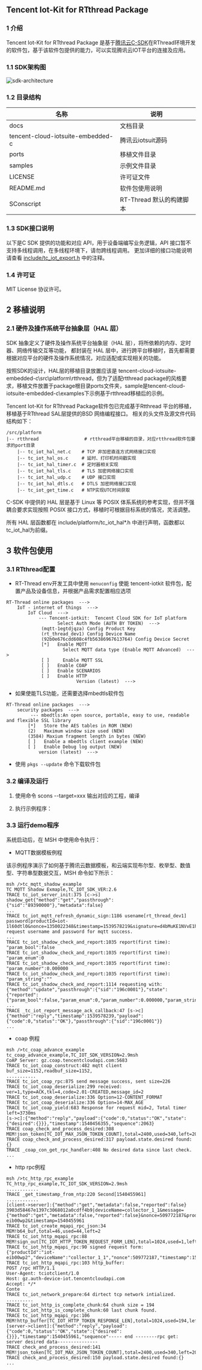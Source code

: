 ##  Tencent Iot-Kit for RTthread Package 

### 1 介绍

Tencent Iot-Kit for RTthread Package 是基于[腾讯云C-SDK](https://github.com/tencentyun/tencent-cloud-iotsuite-embedded-c.git)在RThread环境开发的软件包，基于该软件包提供的能力，可以实现腾讯云IOT平台的连接及应用。

### 1.1 SDK架构图
![sdk-architecture](https://user-images.githubusercontent.com/990858/46805530-dc9f8e00-cd97-11e8-888b-1dd1171bfc1a.png)

### 1.2 目录结构

| 名称            | 说明 |
| ----            | ---- |
| docs            | 文档目录 |
| tencent-cloud-iotsuite-embedded-c         | 腾讯云iotsuit源码 |
| ports           | 移植文件目录 |
| samples         | 示例文件目录 |
| LICENSE         | 许可证文件 |
| README.md       | 软件包使用说明 |
| SConscript      | RT-Thread 默认的构建脚本 |
### 1.3 SDK接口说明
以下是C SDK 提供的功能和对应 API，用于设备端编写业务逻辑，API 接口暂不支持多线程调用，在多线程环境下，请勿跨线程调用。 更加详细的接口功能说明请查看 [include/tc_iot_export.h](include/tc_iot_export.h) 中的注释。


### 1.4 许可证

MIT License 协议许可。

## 2 移植说明
### 2.1 硬件及操作系统平台抽象层（HAL 层）
SDK 抽象定义了硬件及操作系统平台抽象层（HAL 层），将所依赖的内存、定时器、网络传输交互等功能，
都封装在 HAL 层中，进行跨平台移植时，首先都需要根据对应平台的硬件及操作系统情况，对应适配或实现相关的功能。

按照SDK的设计，HAL层的移植目录放置应该是 tencent-cloud-iotsuite-embedded-c\src\platform\rtthread，但为了适配rtthread package的风格要求，移植文件放置于package根目录ports文件夹，sample是tencent-cloud-iotsuite-embedded-c\examples下示例基于rtthread移植后的示例。

Tencent Iot-Kit for RTthread Package软件包已完成基于Rtthread 平台的移植，移植基于RTthread SAL层提供的BSD 网络编程接口。
相关的头文件及源文件代码结构如下：
```shell
/src/platform
|-- rtthread                 # rtthread平台移植的目录，对应rtthread软件包要求的port目录
    |-- tc_iot_hal_net.c    # TCP 非加密直连方式网络接口实现
    |-- tc_iot_hal_os.c     # 延时、打印机时间戳实现
    |-- tc_iot_hal_timer.c  # 定时器相关实现
    |-- tc_iot_hal_tls.c    # TLS 加密网络接口实现
    |-- tc_iot_hal_udp.c    # UDP 接口实现
    |-- tc_iot_hal_dtls.c   # DTLS 加密网络接口实现
	|-- tc_iot_get_time.c   # NTP实现UTC时间获取
```

C-SDK 中提供的 HAL 层是基于 Linux 等 POSIX 体系系统的参考实现，但并不强耦合要求实现按照 POSIX 接口方式，移植时可根据目标系统的情况，灵活调整。

所有 HAL 层函数都在 include/platform/tc_iot_hal*.h 中进行声明，函数都以 tc_iot_hal为前缀。



## 3 软件包使用
### 3.1 RTthread配置
- RT-Thread env开发工具中使用 `menuconfig` 使能 tencent-iotkit 软件包，配置产品及设备信息，并根据产品需求配置相应选项

```shell
RT-Thread online packages  --->
    IoT - internet of things  --->
        IoT Cloud  --->
			--- Tencent-iotkit:  Tencent Cloud SDK for IoT platform                                                                                               
                   Select Auth Mode (AUTH BY TOKEN)  --->                                                                                              
             (mqtt-1egtdjqza) Config Product Key                                                                                                       
             (rt_thread_dev1) Config Device Name                                                                                                       
             (92b0e676cdd608c4fb56386967613764) Config Device Secret                                                                                   
             [*]   Enable MQTT                                                                                                                         
                     Select MQTT data type (Enable MQTT Advanced)  --->                                                                                
             [ ]     Enable MQTT SSL                                                                                                                   
             [ ]   Enable COAP                                                                                                                         
             [ ]   Enable SCENARIOS                                                                                                                    
             [ ]   Enable HTTP                                                                                                                         
                          Version (latest)  --->
```

- 如果使能TLS功能，还需要选择mbedtls软件包
```shell
RT-Thread online packages  --->
    security packages  --->
         --- mbedtls:An open source, portable, easy to use, readable and flexible SSL library                                                                
		[*]   Store the AES tables in ROM (NEW)                                                                                                             
		(2)   Maximum window size used (NEW)                                                                                                                
		(3584) Maxium fragment length in bytes (NEW)                                                                                                        
		[ ]   Enable a mbedtls client example (NEW)                                                                                                         
		[ ]   Enable Debug log output (NEW)                                                                                                                 
			version (latest)  --->
```

- 使用 `pkgs --update` 命令下载软件包

### 3.2 编译及运行
1. 使用命令 scons --target=xxx 输出对应的工程，编译 


2. 执行示例程序：

### 3.3 运行demo程序
系统启动后，在 MSH 中使用命令执行：

- MQTT数据模板例程

该示例程序演示了如何基于腾讯云数据模板，和云端实现布尔型、枚举型、数值型、字符串型数据交互，MSH 命令如下所示：

```shell
msh />tc_mqtt_shadow_example
TC MQTT Shadow Exmaple,TC_IOT_SDK_VER:2.6
TRACE tc_iot_server_init:375 [c->s] shadow_get{"method":"get","passthrough":{"sid":"89390000"},"metadata":false}
...
TRACE tc_iot_mqtt_refresh_dynamic_sign:1186 usename[rt_thread_dev1] password[productId=iot-1l60dtl0&nonce=1350022348&timestamp=1539578219&signature=d4bMuKE1NVvE1hjAPiXnXR
request username and password for mqtt success.
...
TRACE tc_iot_shadow_check_and_report:1035 report(first time): "param_bool":false
TRACE tc_iot_shadow_check_and_report:1035 report(first time): "param_enum":0
TRACE tc_iot_shadow_check_and_report:1035 report(first time): "param_number":0.000000
TRACE tc_iot_shadow_check_and_report:1035 report(first time): "param_string":""
TRACE tc_iot_shadow_check_and_report:1114 requesting with: {"method":"update","passthrough":{"sid":"196c0001"},"state":{"reported":{"param_bool":false,"param_enum":0,"param_number":0.000000,"param_string":""}}}
...
TRACE _tc_iot_report_message_ack_callback:47 [s->c] {"method":"reply","timestamp":1539578239,"payload":{"code":0,"status":"OK"},"passthrough":{"sid":"196c0001"}}
...
```
- coap 例程
```shell
msh />tc_coap_advance_example
tc_coap_advance_example,TC_IOT_SDK_VERSION=2.9msh 
CoAP Server: gz.coap.tencentcloudapi.com:5683
TRACE tc_iot_coap_construct:482 mqtt client buf_size=1152,readbuf_size=1152,
...........
TRACE tc_iot_coap_rpc:875 send message success, sent size=226
TRACE tc_iot_coap_deserialize:299 received: ver=1,type=ACK,tkl=4,code=2.01-CREATED,message_id=2
TRACE tc_iot_coap_deserialize:336 Option=12-CONTENT_FORMAT
TRACE tc_iot_coap_deserialize:336 Option=14-MAX_AGE
TRACE tc_iot_coap_yield:683 Response for request mid=2, Total timer left=3730ms
[s->c]:{"method":"reply","payload":{"code":0,"status":"OK","state":{"desired":{}}},"timestamp":1540456355,"sequence":2063}
TRACE coap_check_and_process_desired:308 MEM!json_token[TC_IOT_MAX_JSON_TOKEN_COUNT],total=2400,used=340,left=2060
TRACE coap_check_and_process_desired:317 payload.state.desired found:{}
TRACE _coap_con_get_rpc_handler:408 No desired data since last check.
...
```

- http rpc例程

```shell
msh />tc_http_rpc_example
TC_http_rpc_example,TC_IOT_SDK_VERSION=2.9msh 
............
TRACE _get_timestamp_from_ntp:220 Second[1540455961]
............
[client->server]:{"method":"get","metadata":false,"reported":false}
3903d58467e1397c3068012a0cdff4b9|deviceName=collector_1_1&message={"method":"get","metadata":false,"reported":false}&nonce=509772187&productId=iot-eib00wp2&timestamp=1540455961
TRACE tc_iot_create_mqapi_rpc_json:34 MEM!b64_buf,total=46,used=44,left=2
TRACE tc_iot_http_mqapi_rpc:88 MEM!sign_out[TC_IOT_HTTP_TOKEN_REQUEST_FORM_LEN],total=1024,used=1,left=1023
TRACE tc_iot_http_mqapi_rpc:90 signed request form:
{"productId":"iot-eib00wp2","deviceName":"collector_1_1","nonce":509772187,"timestamp":1540455961,"messag
TRACE tc_iot_http_mqapi_rpc:103 http_buffer:
POST /rpc HTTP/1.1
User-Agent: tciotclient/1.0
Host: gz.auth-device-iot.tencentcloudapi.com
Accept: */*
Conte
TRACE tc_iot_network_prepare:64 dirtect tcp network intialized.
..........
TRACE tc_iot_http_is_complete_chunk:64 chunk size = 194
TRACE tc_iot_http_is_complete_chunk:60 last chunk found.
TRACE tc_iot_http_mqapi_rpc:106 MEM!http_buffer[TC_IOT_HTTP_TOKEN_RESPONSE_LEN],total=1024,used=194,left=830
[server->client]:{"method":"reply","payload":{"code":0,"status":"OK","state":{"desired":{}}},"timestamp":1540455961,"sequence"----- end --------rpc get: server desired data---------------
TRACE check_and_process_desired:141 MEM!json_token[TC_IOT_MAX_JSON_TOKEN_COUNT],total=2400,used=340,left=2060
TRACE check_and_process_desired:150 payload.state.desired found:{}
...
```
